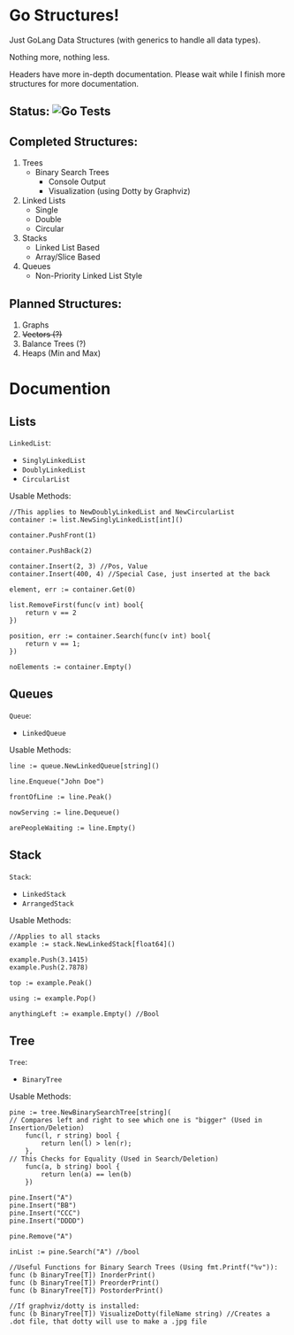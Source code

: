 # Go Structures!
Just GoLang Data Structures (with generics to handle all data types).

Nothing more, nothing less.

Headers have more in-depth documentation. Please wait while I finish more structures for more documentation.

## Status: ![Go Tests](https://github.com/HenriMalahieude/GoStructures/actions/workflows/go.yml/badge.svg)

## Completed Structures:
1. Trees
    * Binary Search Trees
        * Console Output
        * Visualization (using Dotty by Graphviz)
2. Linked Lists
    * Single
    * Double
    * Circular
3. Stacks
    * Linked List Based
    * Array/Slice Based
4. Queues
    * Non-Priority Linked List Style

## Planned Structures:
1. Graphs
2. ~~Vectors (?)~~
3. Balance Trees (?)
4. Heaps (Min and Max)


# Documention

## Lists

``LinkedList``:
* `SinglyLinkedList`
* `DoublyLinkedList`
* `CircularList`

Usable Methods:
```golang
//This applies to NewDoublyLinkedList and NewCircularList
container := list.NewSinglyLinkedList[int]()

container.PushFront(1)

container.PushBack(2)

container.Insert(2, 3) //Pos, Value
container.Insert(400, 4) //Special Case, just inserted at the back

element, err := container.Get(0)

list.RemoveFirst(func(v int) bool{
    return v == 2
})

position, err := container.Search(func(v int) bool{
    return v == 1;
})

noElements := container.Empty()
```

## Queues

`Queue`:
* `LinkedQueue`

Usable Methods:
```golang
line := queue.NewLinkedQueue[string]()

line.Enqueue("John Doe")

frontOfLine := line.Peak()

nowServing := line.Dequeue()

arePeopleWaiting := line.Empty()

```

## Stack

`Stack`:
* `LinkedStack`
* `ArrangedStack`

Usable Methods:
```golang
//Applies to all stacks
example := stack.NewLinkedStack[float64]()

example.Push(3.1415)
example.Push(2.7878)

top := example.Peak()

using := example.Pop()

anythingLeft := example.Empty() //Bool
```

## Tree

`Tree`:
* `BinaryTree`

Usable Methods:
```golang
pine := tree.NewBinarySearchTree[string](
// Compares left and right to see which one is "bigger" (Used in Insertion/Deletion)
    func(l, r string) bool {
        return len(l) > len(r);
    },
// This Checks for Equality (Used in Search/Deletion)
    func(a, b string) bool {
        return len(a) == len(b)
    })

pine.Insert("A")
pine.Insert("BB")
pine.Insert("CCC")
pine.Insert("DDDD")

pine.Remove("A")

inList := pine.Search("A") //bool

//Useful Functions for Binary Search Trees (Using fmt.Printf("%v")):
func (b BinaryTree[T]) InorderPrint()
func (b BinaryTree[T]) PreorderPrint()
func (b BinaryTree[T]) PostorderPrint()

//If graphviz/dotty is installed:
func (b BinaryTree[T]) VisualizeDotty(fileName string) //Creates a .dot file, that dotty will use to make a .jpg file

```